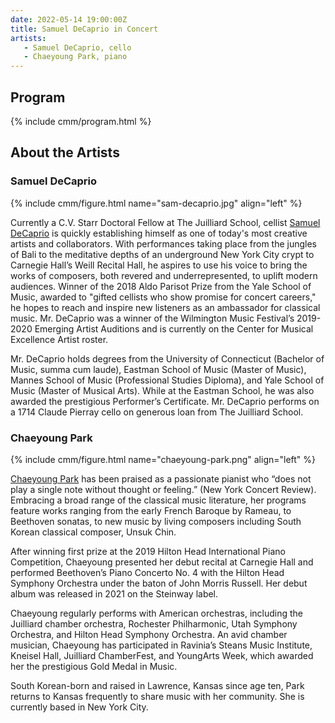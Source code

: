 ```yaml
---
date: 2022-05-14 19:00:00Z
title: Samuel DeCaprio in Concert
artists: 
   - Samuel DeCaprio, cello
   - Chaeyoung Park, piano
---
```


## Program

{% include cmm/program.html %}

## About the Artists

### Samuel DeCaprio

{% include cmm/figure.html name="sam-decaprio.jpg" align="left" %}

Currently a C.V. Starr Doctoral Fellow at The Juilliard School, cellist [Samuel
DeCaprio](https://www.samdecaprio.com) is quickly establishing himself as one of today's most
creative artists and collaborators. With performances taking place from the jungles of Bali to
the meditative depths of an underground New York City crypt to Carnegie Hall’s Weill Recital
Hall, he aspires to use his voice to bring the works of composers, both revered and
underrepresented, to uplift modern audiences. Winner of the 2018 Aldo Parisot Prize from the
Yale School of Music, awarded to "gifted cellists who show promise for concert careers," he
hopes to reach and inspire new listeners as an ambassador for classical music. Mr. DeCaprio was
a winner of the Wilmington Music Festival’s 2019-2020 Emerging Artist Auditions and is currently
on the Center for Musical Excellence Artist roster.

Mr. DeCaprio holds degrees from the University of Connecticut (Bachelor of Music, summa cum
laude), Eastman School of Music (Master of Music), Mannes School of Music (Professional Studies
Diploma), and Yale School of Music (Master of Musical Arts). While at the Eastman School, he was
also awarded the prestigious Performer’s Certificate. Mr. DeCaprio performs on a 1714 Claude
Pierray cello on generous loan from The Juilliard School.

### Chaeyoung Park

{% include cmm/figure.html name="chaeyoung-park.png" align="left" %}

[Chaeyoung Park](https://www.chaeyoungparkpiano.com) has been praised as a passionate pianist
who “does not play a single note without thought or feeling.” (New York Concert Review).
Embracing a broad range of the classical music literature, her programs feature works ranging
from the early French Baroque by Rameau, to Beethoven sonatas, to new music by living composers
including South Korean classical composer, Unsuk Chin.

After winning first prize at the 2019 Hilton Head International Piano Competition, Chaeyoung
presented her debut recital at Carnegie Hall and performed Beethoven’s Piano Concerto No. 4 with
the Hilton Head Symphony Orchestra under the baton of John Morris Russell. Her debut album was
released in 2021 on the Steinway label.

Chaeyoung regularly performs with American orchestras, including the Juilliard chamber
orchestra, Rochester Philharmonic, Utah Symphony Orchestra, and Hilton Head Symphony Orchestra.
An avid chamber musician, Chaeyoung has participated in Ravinia’s Steans Music Institute,
Kneisel Hall, Juilliard ChamberFest, and YoungArts Week, which awarded her the prestigious Gold
Medal in Music.

South Korean-born and raised in Lawrence, Kansas since age ten, Park returns to Kansas
frequently to share music with her community. She is currently based in New York City.
